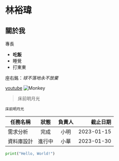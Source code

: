 # 林裕瑋

## 關於我

專長
* **吃飯**
* 睡覺
* 打東東

座右銘：*球不落地永不放棄*

[youtube](https://www.youtube.com/)
![Monkey](monkey.png)
>床前明月光

```床前明月光```

| 任務名稱 | 狀態 | 負責人 | 截止日期 | 
|---|:---:|:---:|---:| 
| 需求分析 | 完成 | 小明 | 2023-01-15 | 
| 資料庫設計 | 進行中 | 小華 | 2023-01-30 | | 前端介面 | 未開始 | 小李 | 2023-02-15 |

```python
print("Hello, World!")
```
